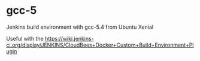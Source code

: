 # gcc-5
Jenkins build environment with gcc-5.4 from Ubuntu Xenial

Useful with the https://wiki.jenkins-ci.org/display/JENKINS/CloudBees+Docker+Custom+Build+Environment+Plugin
